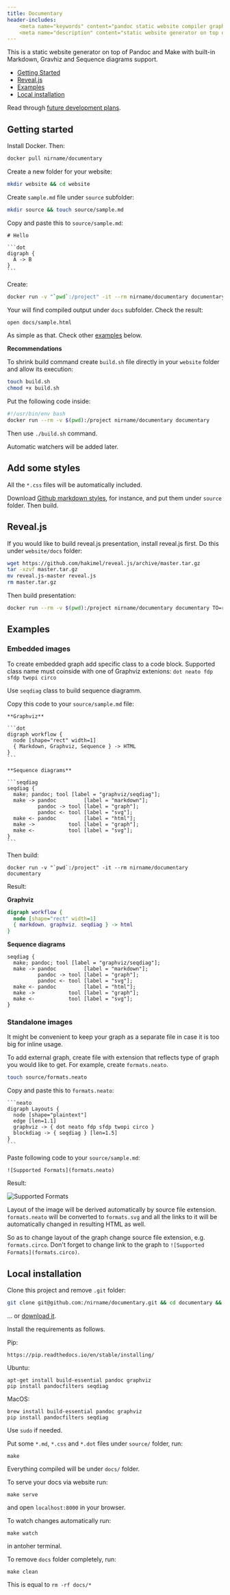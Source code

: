 ```yaml
---
title: Documentary
header-includes:
    <meta name="keywords" content="pandoc static website compiler graph graphviz seqdiag sequence diagrams" />
    <meta name="description" content="static website generator on top of pandoc and make with built-in markdown, gravhiz and sequence diagrams support" />
---
```


This is a static website generator on top of Pandoc and Make
with built-in Markdown, Gravhiz and Sequence diagrams support.

* [Getting Started](#getting-started)
* [Reveal.js](#reveal.js)
* [Examples](#examples)
* [Local installation](#local-installation)

Read through [future development plans](todo.md).

## Getting started

Install Docker. Then:

```bash
docker pull nirname/documentary
```

Create a new folder for your website:

```bash
mkdir website && cd website
```

Create `sample.md` file under `source` subfolder:

```bash
mkdir source && touch source/sample.md
```

Copy and paste this to `source/sample.md`:

    # Hello

    ```dot
    digraph {
      A -> B
    }
    ```

Create:

```bash
docker run -v "`pwd`:/project" -it --rm nirname/documentary documentary
```

Your will find compiled output under `docs` subfolder. Check the result:

```bash
open docs/sample.html
```

As simple as that. Check other [examples](#examples) below.

**Recommendations**

To shrink build command create `build.sh` file directly in your `website` folder
and allow its execution:

```bash
touch build.sh
chmod +x build.sh
```

Put the following code inside:

```bash
#!/usr/bin/env bash
docker run --rm -v $(pwd):/project nirname/documentary documentary
```

Then use `./build.sh` command.

Automatic watchers will be added later.

## Add some styles

All the `*.css` files will be automatically included.

Download [Github markdown styles](https://github.com/sindresorhus/github-markdown-css/blob/gh-pages/github-markdown.css), for instance,
and put them under `source` folder. Then build.

## Reveal.js

If you would like to build reveal.js presentation, install reveal.js first.
Do this under `website/docs` folder:

```bash
wget https://github.com/hakimel/reveal.js/archive/master.tar.gz
tar -xzvf master.tar.gz
mv reveal.js-master reveal.js
rm master.tar.gz
```

Then build presentation:

```bash
docker run --rm -v $(pwd):/project nirname/documentary documentary TO=revealjs
```

## Examples

### Embedded images

To create embedded graph add specific class to a code block.
Supported class name must coinside with one of Graphviz extenions:
`dot neato fdp sfdp twopi circo`

Use `seqdiag` class to build sequence diagramm.

Copy this code to your `source/sample.md` file:

    **Graphviz**

    ```dot
    digraph workflow {
      node [shape="rect" width=1]
      { Markdown, Graphviz, Sequence } -> HTML
    }
    ```

    **Sequence diagrams**

    ```seqdiag
    seqdiag {
      make; pandoc; tool [label = "graphviz/seqdiag"];
      make -> pandoc         [label = "markdown"];
              pandoc -> tool [label = "graph"];
              pandoc <- tool [label = "svg"];
      make <- pandoc         [label = "html"];
      make ->           tool [label = "graph"];
      make <-           tool [label = "svg"];
    }
    ```

Then build:

```
docker run -v "`pwd`:/project" -it --rm nirname/documentary documentary
```

Result:

**Graphviz**

```dot
digraph workflow {
  node [shape="rect" width=1]
  { markdown, graphviz, seqdiag } -> html
}
```

**Sequence diagrams**

```seqdiag
seqdiag {
  make; pandoc; tool [label = "graphviz/seqdiag"];
  make -> pandoc         [label = "markdown"];
          pandoc -> tool [label = "graph"];
          pandoc <- tool [label = "svg"];
  make <- pandoc         [label = "html"];
  make ->           tool [label = "graph"];
  make <-           tool [label = "svg"];
}
```

### Standalone images

It might be convenient to keep your graph as a separate file in case it is too big for inline usage.

To add external graph, create file with extension that reflects type of graph you would like to get.
For example, create `formats.neato`.

```bash
touch source/formats.neato
```

Copy and paste this to `formats.neato`:

    ```neato
    digraph Layouts {
      node [shape="plaintext"]
      edge [len=1.1]
      graphviz -> { dot neato fdp sfdp twopi circo }
      blockdiag -> { seqdiag } [len=1.5]
    }
    ```

Paste following code to your `source/sample.md`:

    ![Supported Formats](formats.neato)

Result:

![Supported Formats](formats.neato)

Layout of the image will be derived automatically by source file extension.
`formats.neato` will be converted to `formats.svg` and all the links to it will be automatically changed in resulting HTML as well.

So as to change layout of the graph change source file extension, e.g. `formats.circo`.
Don't forget to change link to the graph to `![Supported Formats](formats.circo)`.

## Local installation

Clone this project and remove `.git` folder:

```bash
git clone git@github.com:/nirname/documentary.git && cd documentary && rm -rf .git
```

... or [download it](https://github.com/nirname/documentary/archive/master.zip).

Install the requirements as follows.

Pip:

```shell
https://pip.readthedocs.io/en/stable/installing/
```

Ubuntu:


```shell
apt-get install build-essential pandoc graphviz
pip install pandocfilters seqdiag
```

MacOS:

```shell
brew install build-essential pandoc graphviz
pip install pandocfilters seqdiag
```

Use `sudo` if needed.


Put some `*.md`, `*.css` and `*.dot` files under `source/` folder, run:

```shell
make
```

Everything compiled will be under `docs/` folder.

To serve your docs via website run:

```shell
make serve
```

and open `localhost:8000` in your browser.

To watch changes automatically run:

```
make watch
```

in antoher terminal.

To remove `docs` folder completely, run:

```
make clean
```
This is equal to `rm -rf docs/*`